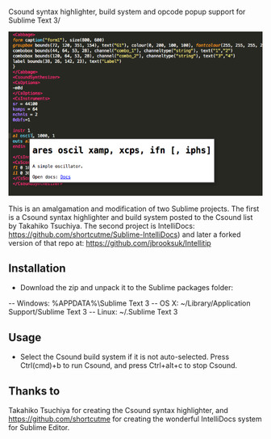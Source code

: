 Csound syntax highlighter, build system and opcode popup support for Sublime Text 3/ 

![Screenshot](/screenshot.png)

This is an amalgamation and modification of two Sublime projects. The first is a Csound syntax highlighter and build system posted to the Csound list by Takahiko Tsuchiya. The second project is IntelliDocs:
https://github.com/shortcutme/Sublime-IntelliDocs)
and later a forked version of that repo at:
https://github.com/jbrooksuk/Intellitip

## Installation ##

 - Download the zip and unpack it to the Sublime packages folder:

 -- Windows: %APPDATA%\Sublime Text 3
 -- OS X: ~/Library/Application Support/Sublime Text 3
 -- Linux: ~/.Sublime Text 3

## Usage ##

- Select the Csound build system if it is not auto-selected. Press Ctrl(cmd)+b to run Csound, and press Ctrl+alt+c to stop Csound.


## Thanks to ##
Takahiko Tsuchiya for creating the Csound syntax highlighter, and https://github.com/shortcutme for creating the wonderful IntelliDocs system for Sublime Editor.  
